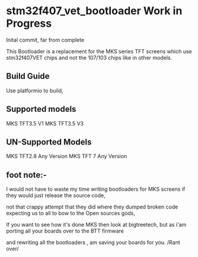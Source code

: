 # stm32f407_vet_bootloader Work in Progress

Inital commit, far from complete

This Bootloader is a replacement for the MKS series TFT screens which use stm32f407VET chips and not the 107/103 chips like in other models.

## Build Guide
Use platformio to build, 

## Supported models
MKS TFT3.5  V1
MKS TFT3.5  V3

## UN-Supported Models
MKS TFT2.8 Any Version
MKS TFT 7 Any Version 


## foot note:-
I would not have to waste my time writing bootloaders for MKS screens if they would just release the source code, 

not that crappy attempt that they did where they dumped  broken code expecting us to all to bow to the Open sources gods,

If you want to see how it's done MKS then look at bigtreetech, but as i'am porting all your boards over to the BTT firmware 

and rewriting all the bootloaders , am saving your boards for you. 
/Rant over/